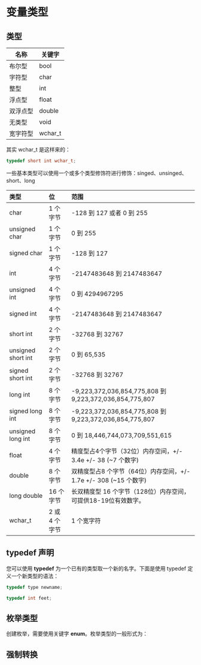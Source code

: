# 变量类型

## 类型

| 名称   | 关键字     |
| ---- | ------- |
| 布尔型  | bool    |
| 字符型  | char    |
| 整型   | int     |
| 浮点型  | float   |
| 双浮点型 | double  |
| 无类型  | void    |
| 宽字符型 | wchar_t |

其实 wchar_t 是这样来的：

```c++
typedef short int wchar_t;
```

一些基本类型可以使用一个或多个类型修饰符进行修饰：singed、unsinged、short、long

| 类型                 | 位         | 范围                                                     |
|:------------------ |:--------- |:------------------------------------------------------ |
| char               | 1 个字节     | -128 到 127 或者 0 到 255                                  |
| unsigned char      | 1 个字节     | 0 到 255                                                |
| signed char        | 1 个字节     | -128 到 127                                             |
| int                | 4 个字节     | -2147483648 到 2147483647                               |
| unsigned int       | 4 个字节     | 0 到 4294967295                                         |
| signed int         | 4 个字节     | -2147483648 到 2147483647                               |
| short int          | 2 个字节     | -32768 到 32767                                         |
| unsigned short int | 2 个字节     | 0 到 65,535                                             |
| signed short int   | 2 个字节     | -32768 到 32767                                         |
| long int           | 8 个字节     | -9,223,372,036,854,775,808 到 9,223,372,036,854,775,807 |
| signed long int    | 8 个字节     | -9,223,372,036,854,775,808 到 9,223,372,036,854,775,807 |
| unsigned long int  | 8 个字节     | 0 到 18,446,744,073,709,551,615                         |
| float              | 4 个字节     | 精度型占4个字节（32位）内存空间，+/- 3.4e +/- 38 (~7 个数字)             |
| double             | 8 个字节     | 双精度型占8 个字节（64位）内存空间，+/- 1.7e +/- 308 (~15 个数字)         |
| long double        | 16 个字节    | 长双精度型 16 个字节（128位）内存空间，可提供18-19位有效数字。                  |
| wchar_t            | 2 或 4 个字节 | 1 个宽字符                                                 |

## typedef 声明

您可以使用 **typedef** 为一个已有的类型取一个新的名字。下面是使用 typedef 定义一个新类型的语法：

```c++
typedef type newname; 

typedef int feet;
```

## 枚举类型

创建枚举，需要使用关键字 **enum**。枚举类型的一般形式为：

## 强制转换

